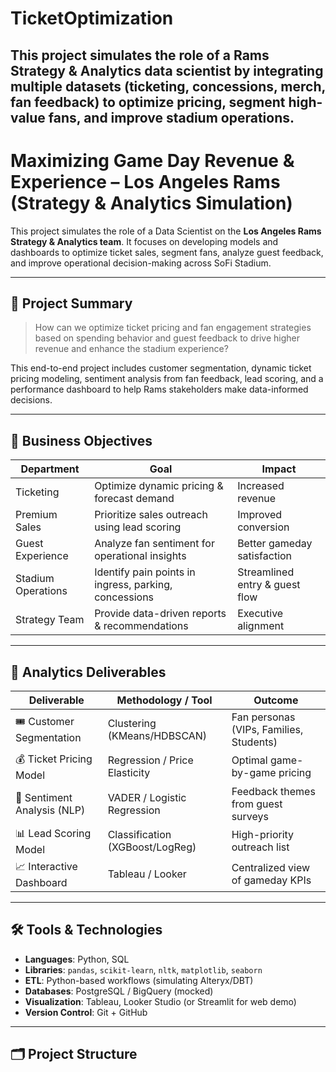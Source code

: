 # TicketOptimization
This project simulates the role of a Rams Strategy &amp; Analytics data scientist by integrating multiple datasets (ticketing, concessions, merch, fan feedback) to optimize pricing, segment high-value fans, and improve stadium operations.
------------------------------------------------------------------------------------------------------------------

#  Maximizing Game Day Revenue & Experience – Los Angeles Rams (Strategy & Analytics Simulation)

This project simulates the role of a Data Scientist on the **Los Angeles Rams Strategy & Analytics team**. It focuses on developing models and dashboards to optimize ticket sales, segment fans, analyze guest feedback, and improve operational decision-making across SoFi Stadium.

---

## 📌 Project Summary

> How can we optimize ticket pricing and fan engagement strategies based on spending behavior and guest feedback to drive higher revenue and enhance the stadium experience?

This end-to-end project includes customer segmentation, dynamic ticket pricing modeling, sentiment analysis from fan feedback, lead scoring, and a performance dashboard to help Rams stakeholders make data-informed decisions.

---

## 🎯 Business Objectives

| Department         | Goal                                                   | Impact                                |
|--------------------|--------------------------------------------------------|----------------------------------------|
| Ticketing          | Optimize dynamic pricing & forecast demand             | Increased revenue                      |
| Premium Sales      | Prioritize sales outreach using lead scoring           | Improved conversion                    |
| Guest Experience   | Analyze fan sentiment for operational insights         | Better gameday satisfaction            |
| Stadium Operations | Identify pain points in ingress, parking, concessions  | Streamlined entry & guest flow         |
| Strategy Team      | Provide data-driven reports & recommendations          | Executive alignment                    |

---

## 🧠 Analytics Deliverables

| Deliverable                      | Methodology / Tool             | Outcome                                  |
|----------------------------------|--------------------------------|------------------------------------------|
| 🎟️ Customer Segmentation         | Clustering (KMeans/HDBSCAN)    | Fan personas (VIPs, Families, Students)  |
| 💰 Ticket Pricing Model          | Regression / Price Elasticity  | Optimal game-by-game pricing             |
| 📝 Sentiment Analysis (NLP)     | VADER / Logistic Regression     | Feedback themes from guest surveys       |
| 📊 Lead Scoring Model            | Classification (XGBoost/LogReg)| High-priority outreach list              |
| 📈 Interactive Dashboard         | Tableau / Looker               | Centralized view of gameday KPIs         |

---

## 🛠 Tools & Technologies

- **Languages**: Python, SQL
- **Libraries**: `pandas`, `scikit-learn`, `nltk`, `matplotlib`, `seaborn`
- **ETL**: Python-based workflows (simulating Alteryx/DBT)
- **Databases**: PostgreSQL / BigQuery (mocked)
- **Visualization**: Tableau, Looker Studio (or Streamlit for web demo)
- **Version Control**: Git + GitHub

---

## 🗂️ Project Structure




